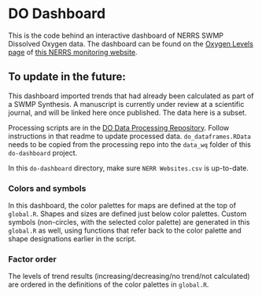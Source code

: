# DO Dashboard  

This is the code behind an interactive dashboard of NERRS SWMP Dissolved Oxygen data. The dashboard can be found on the [Oxygen Levels page](https://sites.google.com/nerra.org/nerrs-state-of-the-estuary/oxygen-levels?authuser=0) of [this NERRS monitoring website](https://sites.google.com/nerra.org/nerrs-state-of-the-estuary/home).  


## To update in the future:  

This dashboard imported trends that had already been calculated as part of a SWMP Synthesis. A manuscript is currently under review at a scientific journal, and will be linked here once published. The data here is a subset.  

Processing scripts are in the [DO Data Processing Repository](https://github.com/nerrscdmo/do-data-processing). Follow instructions in that readme to update processed data. `do_dataframes.RData` needs to be copied from the processing repo into the `data_wq` folder of this `do-dashboard` project.  

In this `do-dashboard` directory, make sure `NERR Websites.csv` is up-to-date.  


### Colors and symbols  

In this dashboard, the color palettes for maps are defined at the top of `global.R`. Shapes and sizes are defined just below color palettes. Custom symbols (non-circles, with the selected color palette) are generated in this `global.R` as well, using functions that refer back to the color palette and shape designations earlier in the script.   

### Factor order  

The levels of trend results (increasing/decreasing/no trend/not calculated) are ordered in the definitions of the color palettes in `global.R`.  
